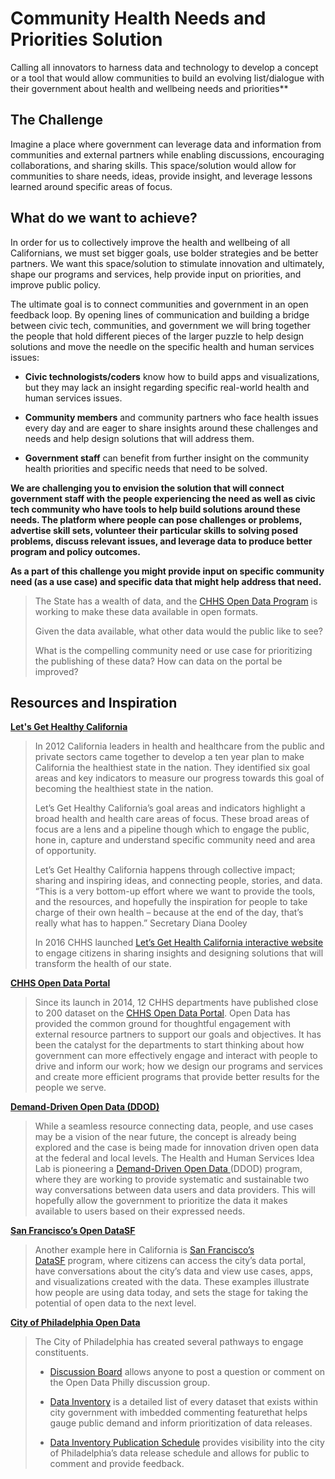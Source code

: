 # Community Health Needs and Priorities Solution

Calling all innovators to harness data and technology to develop a
concept or a tool that would allow communities to build an evolving
list/dialogue with their government about health and wellbeing needs and
priorities**

## The Challenge

Imagine a place where government can leverage data and information from
communities and external partners while enabling discussions,
encouraging collaborations, and sharing skills. This space/solution
would allow for communities to share needs, ideas, provide insight, and
leverage lessons learned around specific areas of focus.

## What do we want to achieve?

In order for us to collectively improve the health and wellbeing of all
Californians, we must set bigger goals, use bolder strategies and be
better partners. We want this space/solution to stimulate innovation and
ultimately, shape our programs and services, help provide input on
priorities, and improve public policy.

The ultimate goal is to connect communities and government in an open
feedback loop. By opening lines of communication and building a bridge
between civic tech, communities, and government we will bring together
the people that hold different pieces of the larger puzzle to help
design solutions and move the needle on the specific health and human
services issues:

-   **Civic technologists/coders** know how to build apps and
    visualizations, but they may lack an insight regarding specific
    real-world health and human services issues.

-   **Community members** and community partners who face health issues
    every day and are eager to share insights around these challenges
    and needs and help design solutions that will address them.

-   **Government staff** can benefit from further insight on the
    community health priorities and specific needs that need to
    be solved.

**We are challenging you to envision the solution that will connect
government staff with the people experiencing the need as well as civic
tech community who have tools to help build solutions around these
needs. The platform where people can pose challenges or problems,
advertise skill sets, volunteer their particular skills to solving posed
problems, discuss relevant issues, and leverage data to produce better
program and policy outcomes.**

**As a part of this challenge you might provide input on specific
community need (as a use case) and specific data that might help address
that need.**

> The State has a wealth of data, and the [CHHS Open Data
> Program](https://chhs.data.ca.gov) is working to make these data
> available in open formats.
>
> Given the data available, what other data would the public like to
> see?
>
> What is the compelling community need or use case for prioritizing the
> publishing of these data? How can data on the portal be improved?

## Resources and Inspiration

[**Let's Get Healthy California**](https://letsgethealthy.ca.gov/)

> In 2012 California leaders in health and healthcare from the public
> and private sectors came together to develop a ten year plan to make
> California the healthiest state in the nation. They identified six
> goal areas and key indicators to measure our progress towards this
> goal of becoming the healthiest state in the nation.
>
> Let’s Get Healthy California’s goal areas and indicators highlight a
> broad health and health care areas of focus. These broad areas of
> focus are a lens and a pipeline though which to engage the public,
> hone in, capture and understand specific community need and area of
> opportunity.
>
> Let’s Get Healthy California happens through collective impact;
> sharing and inspiring ideas, and connecting people, stories, and data.
> “This is a very bottom-up effort where we want to provide the tools,
> and the resources, and hopefully the inspiration for people to take
> charge of their own health – because at the end of the day, that’s
> really what has to happen.” Secretary Diana Dooley
>
> In 2016 CHHS launched [Let’s Get Health California interactive
> website](http://www.letsgethealthy.ca.gov) to engage citizens in
> sharing insights and designing solutions that will transform the
> health of our state.

[**CHHS Open Data Portal**](https://chhs.data.ca.gov/)

> Since its launch in 2014, 12 CHHS departments have published close to
> 200 dataset on the [CHHS Open Data Portal](https://chhs.data.ca.gov/).
> Open Data has provided the common ground for thoughtful engagement
> with external resource partners to support our goals and objectives.
> It has been the catalyst for the departments to start thinking about
> how government can more effectively engage and interact with people to
> drive and inform our work; how we design our programs and services and
> create more efficient programs that provide better results for the
> people we serve.

[**Demand-Driven Open Data (DDOD)**](http://www.hhs.gov/idealab/projects-item/demand-driven-open-data/)

> While a seamless resource connecting data, people, and use cases may
> be a vision of the near future, the concept is already being explored
> and the case is being made for innovation driven open data at the
> federal and local levels. The Health and Human Services Idea Lab is
> pioneering a [Demand-Driven Open
> Data ](http://www.hhs.gov/idealab/projects-item/demand-driven-open-data/)(DDOD)
> program, where they are working to provide systematic and sustainable
> two way conversations between data users and data providers. This will
> hopefully allow the government to prioritize the data it makes
> available to users based on their expressed needs.

[**San Francisco’s Open DataSF**](http://datasf.org/)

> Another example here in California is [San Francisco’s
> DataSF](http://datasf.org/) program, where citizens can access the
> city’s data portal, have conversations about the city’s data and view
> use cases, apps, and visualizations created with the data. These
> examples illustrate how people are using data today, and sets the
> stage for taking the potential of open data to the next level.

[**City of Philadelphia Open Data**](http://www.phila.gov/data/)

>The City of Philadelphia has created several pathways to engage
constituents.
>
> - [Discussion Board](http://cityofphiladelphia.github.io/slash-data/discuss/) allows
> anyone to post a question or comment on the Open Data Philly
> discussion group.
>
> - [Data Inventory](http://cityofphiladelphia.github.io/slash-data/inventory/)
> is a detailed list of every dataset that exists within city government
> with imbedded commenting featurethat helps gauge public demand and
> inform prioritization of data releases.
>
> - [Data Inventory Publication Schedule](https://trello.com/b/iUUy84lK/deprecated-city-of-philadelphia-open-data-pipeline)
> provides visibility into the city of Philadelphia’s data release
> schedule and allows for public to comment and provide feedback.
